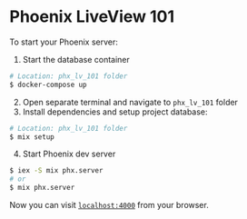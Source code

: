 # Phoenix LiveView 101

To start your Phoenix server:

1. Start the database container

```bash
# Location: phx_lv_101 folder
$ docker-compose up
```

2. Open separate terminal and navigate to `phx_lv_101` folder
3. Install dependencies and setup project database:

```bash
# Location: phx_lv_101 folder
$ mix setup
```

4. Start Phoenix dev server

```bash
$ iex -S mix phx.server
# or
$ mix phx.server
```

Now you can visit [`localhost:4000`](http://localhost:4000) from your browser.
